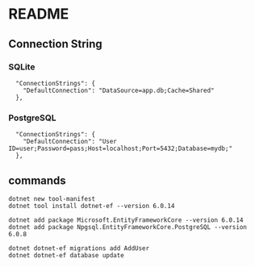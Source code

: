 # README

## Connection String

### SQLite

```
  "ConnectionStrings": {
    "DefaultConnection": "DataSource=app.db;Cache=Shared"
  },
```

### PostgreSQL

```
  "ConnectionStrings": {
    "DefaultConnection": "User ID=user;Password=pass;Host=localhost;Port=5432;Database=mydb;"
  },
```

## commands

```shell
dotnet new tool-manifest
dotnet tool install dotnet-ef --version 6.0.14
```

```shell
dotnet add package Microsoft.EntityFrameworkCore --version 6.0.14
dotnet add package Npgsql.EntityFrameworkCore.PostgreSQL --version 6.0.8
```

```shell
dotnet dotnet-ef migrations add AddUser
dotnet dotnet-ef database update
```
